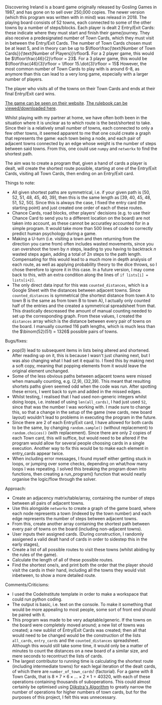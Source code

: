 Discovering Ireland is a board game originally released by Gosling Games in 1987, and has gone on to sell over 250,000 copies. The newer version (which this program was written with in mind) was releasd in 2018. The playing board consists of 52 towns, each connected to some of the other towns by a number of steps/blocks. Each player is dealt 2 Entry/Exit Cards: these indicate where they must start and finish their game/journey. They also receive a predesignated number of Town Cards, which they must visit in between the Entry/Exit Cards. The number of Town Cards chosen must be at least 5, and in theory can be up to $\lfloor\frac{\text{Number of Town Cards}}{\text{Number of Players}}\rfloor$. For a 2 player game, this would be $\lfloor\frac{46}{2}\rfloor = 23$. For a 3 player game, this would be $\lfloor\frac{46}{3}\rfloor = \lfloor 15.\dot{3}\rfloor = 15$ However, the most common number of Town Cards to play with is around 6-8, as anymore than this can lead to a very long game, especially with a larger number of players.

The player who visits all of the towns on their Town Cards and ends at their final Entry/Exit card wins.

[The game can be seen on their website](https://goslinggames.ie/product/discovering-ireland-board-game/). [The rulebook can be viewed/downloaded here](https://goslinggames.ie/wp-content/uploads/2018/10/Rules-For-Discovering-Ireland-2018.pdf).

Whilst playing with my partner at home, we have often both been in the situation where it is unclear as to which route is the best/shortest to take. Since their is a relatively small number of towns, each connected to only a few other towns, it seemed apparent to me that one could create a graph that represents the game: each town being a node, and each pair of adjacent towns connected by an edge whose weight is the number of steps between said towns. From this, one could use `numpy` and `networkx` to find the shortest path.

The aim was to create a program that, given a hand of cards a player is dealt, will create the shortest route possible, starting at one of the Entry/Exit Cards, visiting all Town Cards, then ending on an Entry/Exit card.

Things to note:
- All given shortest paths are symmetrical, i.e. if your given path is [50, 52, 51, 48, 45, 40, 39], then this is the same length as [39, 40, 45, 48, 51, 52, 50]. Since this is always the case, I fixed the entry card (the starting point) and just created one order of each of these routes.
- Chance Cards, road blocks, other players' decisions (e.g. to use their Chance Card to send you to a different location on the board) are not taken into account, as these cannot be accuratley accounted for in a simple program. It would take more than 500 lines of code to correctly predict human psychology during a game.
- Making a U-turn (i.e. visiting a town and then returning from the direction you came from) often includes wasted movements, since you can overshoot the town by $n$ steps, leading to you having to backtrack $n$ wasted steps again, adding a total of $2n$ steps to the path length. Compensating for this would lead to a much more in depth analysis of each route, as well as applying probability theory to the dice throws, so I chose therefore to ignore it in this case. In a future version, I may come back to this, with an extra condition along the lines of `if lists[i] = lists[i+2]`.
- The only direct data input for this was `counted_distances`, which is a Google Sheet with the distances between adjacent towns. Since `counted_distances` is symmetrical (the shortest distance from town A to town B is the same as from town B to town A), I actually only counted half of the entries and the created a symmetrical spreadsheet from that. This drastically descreased the amount of manual counting needed to set up the corresponding graph. From these values, I created the `distances` array which is the distance between every pair of towns on the board. I manually counted 116 path lengths, which is much less than the $\binom(52)(51) = 1326$ possible pairs of towns.


Bugs/fixes:
- pop(0) lead to subsequent items in lists being altered and shortened. After reading up on it, this is because I wasn't just chaning next, but I was also changing what I had set it equal to. I fixed this by making next a soft copy, meaning that popping elements from it would leave the original element unchanged.
- Some of the less obvious paths between adjacent towns were missed when manually counting, e.g. (2,9), (32,39). This meant that resulting shortets paths given seemed odd when the code was run. After spotting these errors, I went back to sym and added in the missed edges.
- Whilst testing, I realised that I had used non-generic integers whilst doing loops, i.e. instead of using `len(all_cards)`, I had just used `52`, since that was the number I was working with. I made sure to change this, so that a change in the setup of the game (new cards, new board layout) wouldn't lead to problems in executing the program in the future.
- Since there are 2 of each Entry/Exit card, I have allowed for both cards to be the same, by changing `random.sample()` (without replacement) to `random.choices()` (with replacement). Since there are only 2 copies of each Town card, this will suffice, but would need to be altered if the program would allow for several people choosing cards in a single execution. Another way to fix this would be to make each element in entry_cards appear twice. 
- When including error messages, I found myself either getting stuck in loops, or jumping over some checks, depending on what/how many loops I was repeating. I solved this breaking the program down into functions, then creating a run_program() function that would neatly organise the logic/flow through the solver.

Approach:
- Create an adjacency matrix/table/array, containing the number of steps between all pairs of adjacent towns.
- Use this alongside `networkx` to create a graph of the game board, where each node represents a town (indexed by the town number) and each edge represents the number of steps between adjacent towns.
- From this, create another array containing the shortest path between every pair of towns on the board (including non-adjacent towns).
- User inputs their assigned cards. (During construction, I randomly assigened a valid dealt hand of cards in order to sidestep this in the early stages),
- Create a list of all possible routes to visit these towns (whilst abiding by the rules of the game).
- Calculate the length of all of these possible routes.
- Find the shortest one/s, and print both the order that the player should visit the cards in their hand, including all the towns they would visit inbetween, to show a more detailed route.

Comments/Criticisms:
- I used the CodeInstitute template in order to make a workspace that could run python coding.
- The output is basic, i.e. text on the console. To make it something that would be more appealing to most people, some sort of front end should be paired with it.
- This program was made to be very adaptable/generic. If the towns on the board were completely moved around; a new list of towns was created; a new sublist of Entry/Exit Cards was created; then all that would need to be changed would be the construction of the lists `all_cards`, `entry_cards` and the `counted_distances` spreadsheet. Although this would still take some time, it would only be a matter of minutes to count the distances on a new board of a similar size, and mere seconds to recontruct the lists of cards.
- The largest contributor to running time is calculating the shortest route (including intermediate towns) for each legal iteration of the dealt cards, of which there are `number_of_town_cards`$!$ (factorial). For a game with 8 Town Cards, that is $8 \times 7 \times 6 \times \dots \times 2 \times 1 = 40320$, with each of these operations containing thousands of suboperations. This could almost certainly be optimised using [Dijkstra's Algorithm](https://www.freecodecamp.org/news/dijkstras-shortest-path-algorithm-visual-introduction/) to greatly narrow the number of operations for higher numbers of town cards, but for the purposes of this project, I felt this was unnecessary.